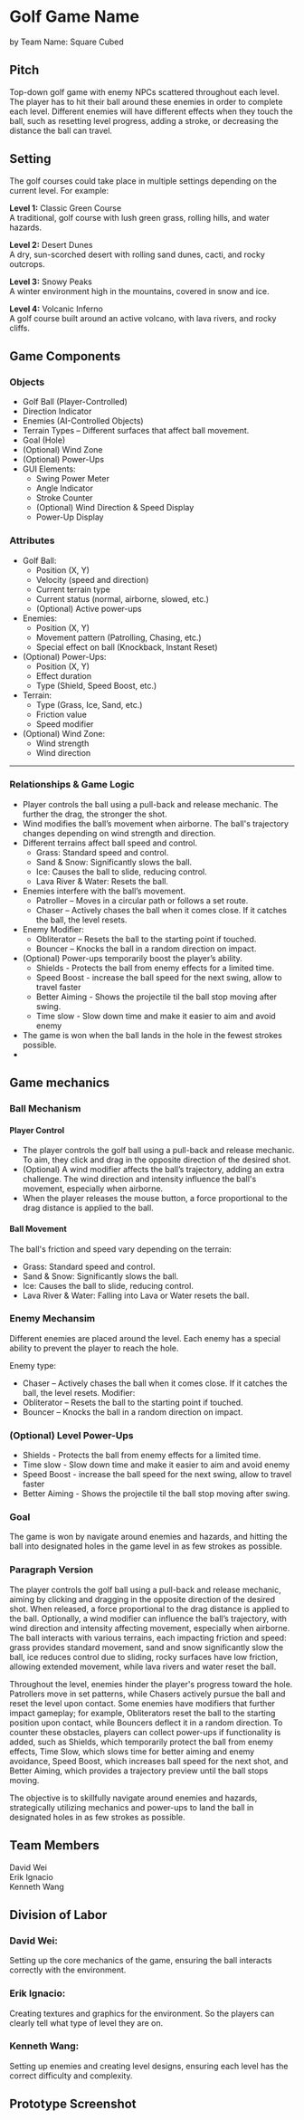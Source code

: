 ﻿# Golf Game Name

by Team Name: Square Cubed

## Pitch
Top-down golf game with enemy NPCs scattered throughout each level. The player has to hit their ball around these enemies in order to complete each level. Different enemies will have different effects when they touch the ball, such as resetting level progress, adding a stroke, or decreasing the distance the ball can travel.

## Setting
The golf courses could take place in multiple settings depending on the current level. For example: 
<br/> 

**Level 1:** Classic Green Course <br/>
A traditional, golf course with lush green grass, rolling hills, and water hazards.

**Level 2:** Desert Dunes <br/> 
A dry, sun-scorched desert with rolling sand dunes, cacti, and rocky outcrops.

**Level 3:** Snowy Peaks <br/>
A winter environment high in the mountains, covered in snow and ice.

**Level 4:** Volcanic Inferno <br/>
A golf course built around an active volcano, with lava rivers, and rocky cliffs.

## Game Components

### Objects

- Golf Ball (Player-Controlled)
- Direction Indicator
- Enemies (AI-Controlled Objects)
- Terrain Types – Different surfaces that affect ball movement.
- Goal (Hole)
- (Optional) Wind Zone 
- (Optional) Power-Ups
- GUI Elements:
    - Swing Power Meter
    - Angle Indicator
    - Stroke Counter
    - (Optional) Wind Direction & Speed Display
    - Power-Up Display
### Attributes

- Golf Ball:
    - Position (X, Y)
    - Velocity (speed and direction)
    - Current terrain type
    - Current status (normal, airborne, slowed, etc.)
    - (Optional) Active power-ups
- Enemies:
    - Position (X, Y)
    - Movement pattern (Patrolling, Chasing, etc.)
    - Special effect on ball (Knockback, Instant Reset)
- (Optional) Power-Ups:
    - Position (X, Y)
    - Effect duration
    - Type (Shield, Speed Boost, etc.)
- Terrain:
    - Type (Grass, Ice, Sand, etc.)
    - Friction value
    - Speed modifier
- (Optional) Wind Zone:
    - Wind strength
    - Wind direction

---

### Relationships & Game Logic

- Player controls the ball using a pull-back and release mechanic. The further the drag, the stronger the shot.
- Wind modifies the ball’s movement when airborne. The ball's trajectory changes depending on wind strength and direction.
- Different terrains affect ball speed and control.
	- Grass: Standard speed and control.
	- Sand & Snow: Significantly slows the ball.
	- Ice: Causes the ball to slide, reducing control.
	- Lava River & Water: Resets the ball.
- Enemies interfere with the ball’s movement.
	- Patroller – Moves in a circular path or follows a set route.
	- Chaser – Actively chases the ball when it comes close. If it catches the ball, the level resets.
- Enemy Modifier: 
	- Obliterator – Resets the ball to the starting point if touched.
	- Bouncer – Knocks the ball in a random direction on impact.
- (Optional) Power-ups temporarily boost the player’s ability.
	- Shields - Protects the ball from enemy effects for a limited time.
	- Speed Boost - increase the ball speed for the next swing, allow to travel faster
	- Better Aiming - Shows the projectile til the ball stop moving after swing.
	- Time slow - Slow down time and make it easier to aim and avoid enemy
- The game is won when the ball lands in the hole in the fewest strokes possible.
- 
## Game mechanics
### Ball Mechanism
#### Player Control
- The player controls the golf ball using a pull-back and release mechanic. To aim, they click and drag in the opposite direction of the desired shot.
- (Optional) A wind modifier affects the ball’s trajectory, adding an extra challenge. The wind direction and intensity influence the ball's movement, especially when airborne.
- When the player releases the mouse button, a force proportional to the drag distance is applied to the ball.
#### Ball Movement
The ball's friction and speed vary depending on the terrain:
- Grass: Standard speed and control.
- Sand & Snow: Significantly slows the ball.
- Ice: Causes the ball to slide, reducing control.
- Lava River & Water: Falling into Lava or Water resets the ball.

### Enemy Mechansim 
Different enemies are placed around the level. Each enemy has a special ability to prevent the player to reach the hole.

Enemy type:
- Chaser – Actively chases the ball when it comes close. If it catches the ball, the level resets.
Modifier: 
- Obliterator – Resets the ball to the starting point if touched.
- Bouncer – Knocks the ball in a random direction on impact.
  
### (Optional) Level Power-Ups
- Shields - Protects the ball from enemy effects for a limited time.
- Time slow - Slow down time and make it easier to aim and avoid enemy
- Speed Boost - increase the ball speed for the next swing, allow to travel faster
- Better Aiming - Shows the projectile til the ball stop moving after swing.
  
### Goal
The game is won by navigate around enemies and hazards, and hitting the ball into designated holes in the game level in as few strokes as possible. 

### Paragraph Version
The player controls the golf ball using a pull-back and release mechanic, aiming by clicking and dragging in the opposite direction of the desired shot. When released, a force proportional to the drag distance is applied to the ball. Optionally, a wind modifier can influence the ball’s trajectory, with wind direction and intensity affecting movement, especially when airborne. The ball interacts with various terrains, each impacting friction and speed: grass provides standard movement, sand and snow significantly slow the ball, ice reduces control due to sliding, rocky surfaces have low friction, allowing extended movement, while lava rivers and water reset the ball.

Throughout the level, enemies hinder the player's progress toward the hole. Patrollers move in set patterns, while Chasers actively pursue the ball and reset the level upon contact. Some enemies have modifiers that further impact gameplay; for example, Obliterators reset the ball to the starting position upon contact, while Bouncers deflect it in a random direction. To counter these obstacles, players can collect power-ups if functionality is added, such as Shields, which temporarily protect the ball from enemy effects, Time Slow, which slows time for better aiming and enemy avoidance, Speed Boost, which increases ball speed for the next shot, and Better Aiming, which provides a trajectory preview until the ball stops moving.

The objective is to skillfully navigate around enemies and hazards, strategically utilizing mechanics and power-ups to land the ball in designated holes in as few strokes as possible.
## Team Members
David Wei <br/>
Erik Ignacio <br/> 
Kenneth Wang <br/>

## Division of Labor

### David Wei: <br/>
Setting up the core mechanics of the game, ensuring the ball interacts correctly with the environment.

### Erik Ignacio: <br/> 
Creating textures and graphics for the environment. So the players can clearly tell what type of level they are on.

### Kenneth Wang: <br/>
Setting up enemies and creating level designs, ensuring each level has the correct difficulty and complexity. 

## Prototype Screenshot
